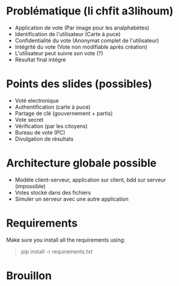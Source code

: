 # Problématique (li chfit a3lihoum)
- Application de vote (Par image pour les analphabètes)
- Identification de l'utilisateur (Carte à puce)
- Confidentialité du vote (Anonymat complet de l'utilisateur)
- Intégrité du vote (Vote non modifiable après création)
- L'utilisateur peut suivre son vote (?)
- Résultat final intégre


# Points des slides (possibles)
- Voté electronique
- Authentification (carte à puce)
- Partage de clé (gouvernement + partis)
- Vote secret
- Vérification (par les citoyens)
- Bureau de vote (PC)
- Divulgation de résultats


# Architecture globale possible
- Modèle client-serveur, application sur client, bdd sur serveur (impossible)
- Votes stocké dans des fichiers
- Simuler un serveur avec une autre application


# Requirements
Make sure you install all the requirements using:
> pip install -r requirements.txt


# Brouillon
